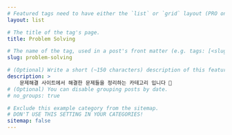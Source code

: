 ```yaml
---
# Featured tags need to have either the `list` or `grid` layout (PRO only).
layout: list

# The title of the tag's page.
title: Problem Solving

# The name of the tag, used in a post's front matter (e.g. tags: [<slug>]).
slug: problem-solving

# (Optional) Write a short (~150 characters) description of this featured tag.
description: >
    문제해결 사이트에서 해결한 문제들을 정리하는 카테고리 입니다 🙂
# (Optional) You can disable grouping posts by date.
# no_groups: true

# Exclude this example category from the sitemap.
# DON'T USE THIS SETTING IN YOUR CATEGORIES!
sitemap: false
---
```

